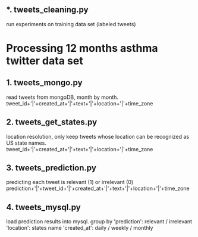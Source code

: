 ## *. tweets_cleaning.py
run experiments on training data set (labeled tweets) 

# Processing 12 months asthma twitter data set 

## 1. tweets_mongo.py
read tweets from mongoDB, month by month.
tweet_id+'|'+created_at+'|'+text+'|'+location+'|'+time_zone

## 2. tweets_get_states.py
location resolution, only keep tweets whose location can be recognized as US state names.
tweet_id+'|'+created_at+'|'+text+'|'+location+'|'+time_zone

## 3. tweets_prediction.py
predicting each tweet is relevant (1) or irrelevant (0)
prediction+'|'+tweet_id+'|'+created_at+'|'+text+'|'+location+'|'+time_zone

## 4. tweets_mysql.py
load prediction results into mysql.
group by 'prediction': relevant / irrelevant
         'location': states name
         'created_at': daily / weekly / monthly
